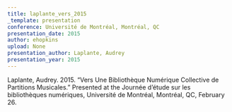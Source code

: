 ```yaml
---
title: laplante_vers_2015
_template: presentation
conference: Université de Montréal, Montréal, QC
presentation_date: 2015
author: ehopkins
upload: None
presentation_author: Laplante, Audrey
presentation_year: 2015
---
```

Laplante, Audrey. 2015. “Vers Une Bibliothèque Numérique Collective de Partitions Musicales.” Presented at the Journée d’étude sur les bibliothèques numériques, Université de Montréal, Montréal, QC, February 26.